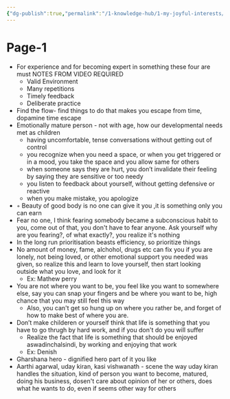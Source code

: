 ```yaml
---
{"dg-publish":true,"permalink":"/1-knowledge-hub/1-my-joyful-interests/self-help-phycology/notions-i-derirved/personal-phils/page-1/","noteIcon":""}
---
```


# Page-1

- For experience and for becoming expert in something these four are must NOTES FROM VIDEO REQUIRED
    - Valid Environment
    - Many repetitions
    - Timely feedback
    - Deliberate practice
- Find the flow- find things to do that makes you escape from time, dopamine time escape
- Emotionally mature person - not with age, how our developmental needs met as children
    - having uncomfortable, tense conversations without getting out of control
    - you recognize when you need a space, or when you get triggered or in a mood, you take the space and you allow same for others
    - when someone says they are hurt, you don’t invalidate their feeling by saying they are sensitive or too needy
    - you listen to feedback about yourself, without getting defensive or reactive
    - when you make mistake, you apologize
- ◦ Beauty of good body is no one can give it you ,it is something only you can earn
- Fear no one, I think fearing somebody became a subconscious habit to you, come out of that, you don't have to fear anyone. Ask yourself why are you fearing?, of what exactly?, you realize it's nothing
- In the long run prioritisation beasts efficiency, so prioritize things
- No amount of money, fame, alchohol, drugs etc can fix you if you are lonely, not being loved, or other emotional support you needed was given, so realize this and learn to love yourself, then start looking outside what you love, and look for it
    - Ex: Mathew perry
- You are not where you want to be, you feel like you want to somewhere else, say you can snap your fingers and be where you want to be, high chance that you may still feel this way
    - Also, you can't get so hung up on where you rather be, and forget of how to make best of where you are.
- Don’t make childeren or yourself think that life is something that you have to go thrugh by hard work, and if you don't do you will suffer
    - Realize the fact that life is something that should be enjoyed aswadinchalsindi, by working and enjoying that work
    - Ex: Denish
- Gharshana hero - dignified hero part of it you like
- Aarthi agarwal, uday kiran, kasi vishwanath - scene the way uday kiran handles the situation, kind of person you want to become, matured, doing his business, dosen't care about opinion of her or others, does what he wants to do, even if seems other way for others